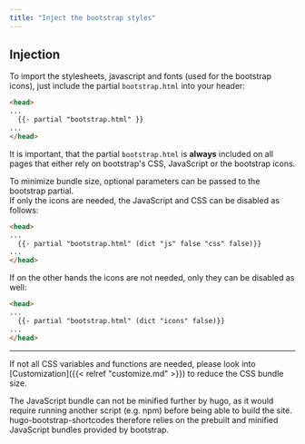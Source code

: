 ```yaml
---
title: "Inject the bootstrap styles"
---
```


## Injection

To import the stylesheets, javascript and fonts (used for the bootstrap icons), just include the partial
`bootstrap.html` into your header:

```html
<head>
...
  {{- partial "bootstrap.html" }}
...
</head>
```

It is important, that the partial `bootstrap.html` is **always** included on all pages that either rely
on bootstrap's CSS, JavaScript or the bootstrap icons.

To minimize bundle size, optional parameters can be passed to the bootstrap partial.\
If only the icons are needed, the JavaScript and CSS can be disabled as follows:

```html
<head>
...
  {{- partial "bootstrap.html" (dict "js" false "css" false)}}
...
</head>
```

If on the other hands the icons are not needed, only they can be disabled as well:

```html
<head>
...
  {{- partial "bootstrap.html" (dict "icons" false)}}
...
</head>
```

---

If not all CSS variables and functions are needed, please look into
[Customization]({{< relref "customize.md" >}}) to reduce the CSS bundle size.

The JavaScript bundle can not be minified further by hugo, as it would require
running another script (e.g. npm) before being able to build the site.\
hugo-bootstrap-shortcodes therefore relies on the prebuilt and minified
JavaScript bundles provided by bootstrap.
